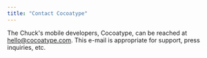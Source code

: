 ```yaml
---
title: "Contact Cocoatype"
---
```


The Chuck&apos;s mobile developers, Cocoatype, can be reached at [hello@cocoatype.com](mailto:hello@cocoatype.com). This e-mail is appropriate for support, press inquiries, etc.
